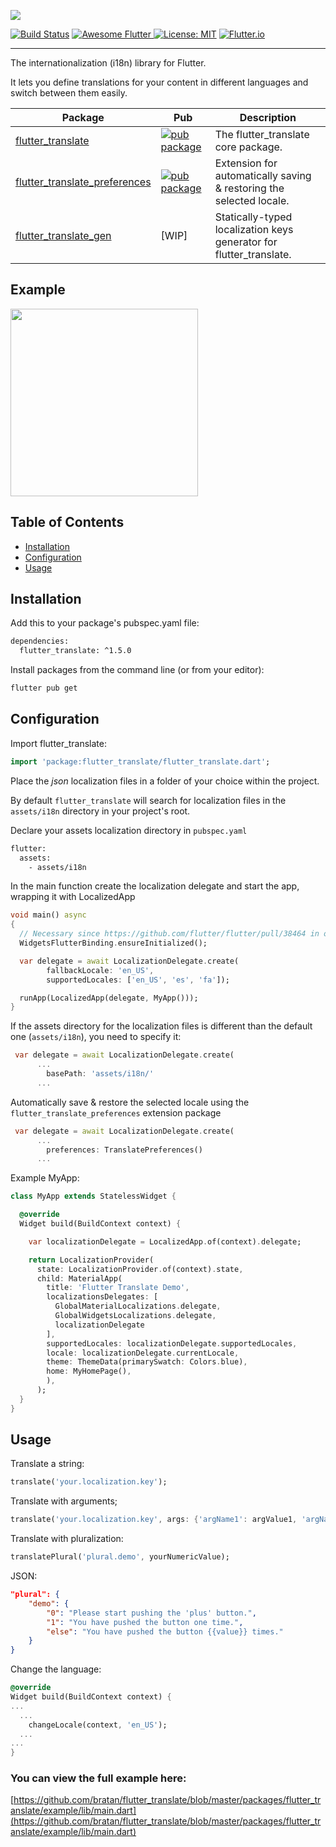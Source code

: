 [<img src="https://github.com/bratan/flutter_translate/raw/master/resources/images/flutter_translate.png" />](https://github.com/bratan/flutter_translate/)

[![Build Status](https://travis-ci.org/bratan/flutter_translate.svg)](https://travis-ci.org/bratan/flutter_translate)
<a href="https://github.com/Solido/awesome-flutter">
   <img alt="Awesome Flutter" src="https://img.shields.io/badge/Awesome-Flutter-blue.svg?longCache=true" />
</a>
[![License: MIT](https://img.shields.io/badge/License-MIT-ff69b4.svg)](https://github.com/bratan/flutter_translate/blob/master/LICENSE)
[![Flutter.io](https://img.shields.io/badge/Flutter-Website-deepskyblue.svg)](https://flutter.io/)

---

The internationalization (i18n) library for Flutter.

It lets you define translations for your content in different languages and switch between them easily.

| Package                                                                            | Pub                                                                                                    | Description |
| ---------------------------------------------------------------------------------- | ------------------------------------------------------------------------------------------------------ | ----------- |
| [flutter_translate](https://github.com/bratan/flutter_translate/tree/master/packages/flutter_translate)                  | [![pub package](https://img.shields.io/pub/v/flutter_translate.svg?color=success)](https://pub.dev/packages/flutter_translate) | The flutter_translate core package. |
| [flutter_translate_preferences](https://github.com/bratan/flutter_translate/tree/master/packages/flutter_translate_preferences) | [![pub package](https://img.shields.io/pub/v/flutter_translate_preferences.svg?color=success)](https://pub.dev/packages/flutter_translate_preferences)  | Extension for automatically saving & restoring the selected locale. |
| [flutter_translate_gen](https://github.com/bratan/flutter_translate_gen)           | [WIP]  | Statically-typed localization keys generator for flutter_translate.|

## Example
<img src="https://raw.githubusercontent.com/bratan/flutter_translate/master/resources/gifs/flutter_translate_screen.gif" width="300"/>

## Table of Contents
  - [Installation](#installation)
  - [Configuration](#configuration)
  - [Usage](#usage)

## Installation

Add this to your package's pubspec.yaml file:

```sh
dependencies:
  flutter_translate: ^1.5.0
```

Install packages from the command line (or from your editor):

```sh
flutter pub get
```

## Configuration

Import flutter_translate:

```dart
import 'package:flutter_translate/flutter_translate.dart';
```

Place the *json* localization files in a folder of your choice within the project.

By default ```flutter_translate``` will search for localization files in the `assets/i18n` directory in your project's root.

Declare your assets localization directory in ```pubspec.yaml```

```sh
flutter:
  assets:
    - assets/i18n
```

In the main function create the localization delegate and start the app, wrapping it with LocalizedApp

```dart
void main() async
{
  // Necessary since https://github.com/flutter/flutter/pull/38464 in order to access platform channels before runApp
  WidgetsFlutterBinding.ensureInitialized();

  var delegate = await LocalizationDelegate.create(
        fallbackLocale: 'en_US',
        supportedLocales: ['en_US', 'es', 'fa']);

  runApp(LocalizedApp(delegate, MyApp()));
}
```

If the assets directory for the localization files is different than the default one (```assets/i18n```), you need to specify it:

```dart
 var delegate = await LocalizationDelegate.create(
      ...
        basePath: 'assets/i18n/'
      ...
```

Automatically save & restore the selected locale using the ```flutter_translate_preferences``` extension package
```dart
 var delegate = await LocalizationDelegate.create(
      ...
        preferences: TranslatePreferences()
      ...
```

Example MyApp:

```dart
class MyApp extends StatelessWidget {

  @override
  Widget build(BuildContext context) {

    var localizationDelegate = LocalizedApp.of(context).delegate;

    return LocalizationProvider(
      state: LocalizationProvider.of(context).state,
      child: MaterialApp(
        title: 'Flutter Translate Demo',
        localizationsDelegates: [
          GlobalMaterialLocalizations.delegate,
          GlobalWidgetsLocalizations.delegate,
          localizationDelegate
        ],
        supportedLocales: localizationDelegate.supportedLocales,
        locale: localizationDelegate.currentLocale,
        theme: ThemeData(primarySwatch: Colors.blue),
        home: MyHomePage(),
        ),
      );
  }
}
```

## Usage

Translate a string:

```dart
translate('your.localization.key');
```

Translate with arguments;

```dart
translate('your.localization.key', args: {'argName1': argValue1, 'argName2': argValue2});
```

Translate with pluralization:

```dart
translatePlural('plural.demo', yourNumericValue);
```

JSON:

```json
"plural": {
    "demo": {
        "0": "Please start pushing the 'plus' button.",
        "1": "You have pushed the button one time.",
        "else": "You have pushed the button {{value}} times."
    }
}
```

Change the language:

```dart
@override
Widget build(BuildContext context) {
...
  ...
    changeLocale(context, 'en_US');
  ...
...
}
```

### You can view the full example here:

[https://github.com/bratan/flutter_translate/blob/master/packages/flutter_translate/example/lib/main.dart](https://github.com/bratan/flutter_translate/blob/master/packages/flutter_translate/example/lib/main.dart)
